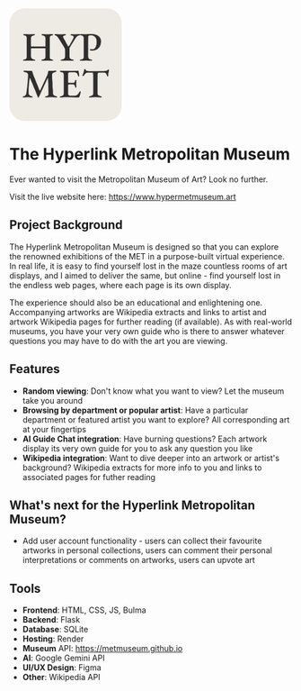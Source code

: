 <img width="200" alt="image" src="https://github.com/hi1van/Hyperlink-Metropolitan-Museum/blob/main/app/static/images/hypmet.png">

# The Hyperlink Metropolitan Museum
Ever wanted to visit the Metropolitan Museum of Art? Look no further.

Visit the live website here: https://www.hypermetmuseum.art

## Project Background
The Hyperlink Metropolitan Museum is designed so that you can explore the renowned exhibitions of the MET in a purpose-built virtual experience. In real life, it is easy to find yourself lost in the maze countless rooms of art displays, 
and I aimed to deliver the same, but online - find yourself lost in the endless web pages, where each page is its own display.

The experience should also be an educational and enlightening one. Accompanying artworks are Wikipedia extracts and links to artist and artwork Wikipedia pages for further reading (if available). As with real-world museums, you have your very own guide who is there to answer whatever questions you may have to do with the art you are viewing.

## Features
- **Random viewing**: Don't know what you want to view? Let the museum take you around
- **Browsing by department or popular artist**: Have a particular department or featured artist you want to explore? All corresponding art at your fingertips
- **AI Guide Chat integration**: Have burning questions? Each artwork display its very own guide for you to ask any question you like
- **Wikipedia integration**: Want to dive deeper into an artwork or artist's background? Wikipedia extracts for more info to you and links to associated pages for futher reading

## What's next for the Hyperlink Metropolitan Museum?
- Add user account functionality - users can collect their favourite artworks in personal collections, users can comment their personal interpretations or comments on artworks, users can upvote art

## Tools
- **Frontend**: HTML, CSS, JS, Bulma
- **Backend**: Flask
- **Database**: SQLite
- **Hosting**: Render
- **Museum** API: https://metmuseum.github.io
- **AI**: Google Gemini API
- **UI/UX Design**: Figma
- **Other**: Wikipedia API
